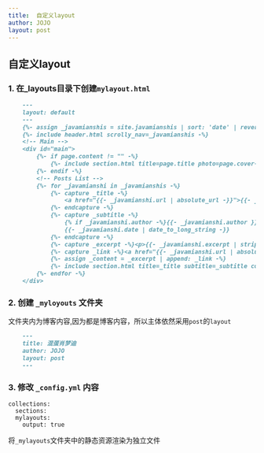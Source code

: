 ```yaml
---
title:  自定义layout
author: JOJO
layout: post
---
```




## 自定义layout

### 1. 在_layouts目录下创建`mylayout.html`
```markdown
    ---
    layout: default
    ---
    {%- assign _javamianshis = site.javamianshis | sort: 'date' | reverse -%}
    {%- include header.html scrolly_nav=_javamianshis -%}
    <!-- Main -->
    <div id="main">
        {%- if page.content != "" -%}
            {%- include section.html title=page.title photo=page.cover-photo photo-alt=page.cover-photo-alt auto-header=page.auto-header content=page.content -%}
        {%- endif -%}
        <!-- Posts List -->
        {%- for _javamianshi in _javamianshis -%}
            {%- capture _title -%}
                <a href="{{- _javamianshi.url | absolute_url -}}">{{- _javamianshi.title -}}</a>
            {%- endcapture -%}
            {%- capture _subtitle -%}
                {% if _javamianshi.author -%}{{- _javamianshi.author }} | {% endif %}
                {{- _javamianshi.date | date_to_long_string -}}
            {%- endcapture -%}
            {%- capture _excerpt -%}<p>{{- _javamianshi.excerpt | strip_html | truncatewords: 100 -}}</p>{%- endcapture -%}
            {%- capture _link -%}<a href="{{- _javamianshi.url | absolute_url -}}">read more</a>{%- endcapture -%}
            {%- assign _content = _excerpt | append: _link -%}
            {%- include section.html title=_title subtitle=_subtitle content=_content -%}
        {%- endfor -%}
    </div>
```
### 2. 创建 `_myloyouts` 文件夹 
文件夹内为博客内容,因为都是博客内容，所以主体依然采用`post`的`layout`
```markdown
    ---
    title: 混蛋肖梦迪
    author: JOJO
    layout: post
    ---
```
  
### 3. 修改 `_config.yml` 内容
   
    collections:
      sections:
      mylayouts:
        output: true
   将`_mylayouts`文件夹中的静态资源渲染为独立文件
